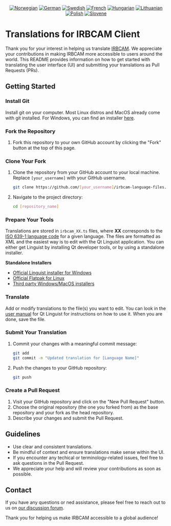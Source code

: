 <p align="center">
  <a href="https://github.com/hokarob/irbcam-language-files/blob/main/irbcam_no.ts"><img alt="Norwegian" src="https://hokarob.github.io/irbcam-language-files/no.svg?kill_cache=1" /></a>
  <a href="https://github.com/hokarob/irbcam-language-files/blob/main/irbcam_de.ts"><img alt="German" src="https://hokarob.github.io/irbcam-language-files/de.svg?kill_cache=1" /></a>
  <a href="https://github.com/hokarob/irbcam-language-files/blob/main/irbcam_sv.ts"><img alt="Swedish" src="https://hokarob.github.io/irbcam-language-files/sv.svg?kill_cache=1" /></a>
  <a href="https://github.com/hokarob/irbcam-language-files/blob/main/irbcam_fr.ts"><img alt="French" src="https://hokarob.github.io/irbcam-language-files/fr.svg?kill_cache=1" /></a>
  <a href="https://github.com/hokarob/irbcam-language-files/blob/main/irbcam_hu.ts"><img alt="Hungarian" src="https://hokarob.github.io/irbcam-language-files/hu.svg?kill_cache=1" /></a>
  <a href="https://github.com/hokarob/irbcam-language-files/blob/main/irbcam_lt.ts"><img alt="Lithuanian" src="https://hokarob.github.io/irbcam-language-files/lt.svg?kill_cache=1" /></a>
  <a href="https://github.com/hokarob/irbcam-language-files/blob/main/irbcam_pt.ts"><img alt="Polish" src="https://hokarob.github.io/irbcam-language-files/pt.svg?kill_cache=1" /></a>
  <a href="https://github.com/hokarob/irbcam-language-files/blob/main/irbcam_sl.ts"><img alt="Slovene" src="https://hokarob.github.io/irbcam-language-files/sl.svg?kill_cache=1" /></a>
</p>

# Translations for IRBCAM Client
Thank you for your interest in helping us translate [IRBCAM](https://irbcam.com). We appreciate your contributions in making IRBCAM more accessible to users around the world. This README provides information on how to get started with translating the user interface (UI) and submitting your translations as Pull Requests (PRs).

## Getting Started

### Install Git
Install git on your computer. Most Linux distros and MacOS already come with git installed. For Windows, you can find an installer [here](https://git-scm.com/download/win).

### Fork the Repository

1. Fork this repository to your own GitHub account by clicking the "Fork" button at the top of this page.

### Clone Your Fork

1. Clone the repository from your GitHub account to your local machine. Replace `[your_username]` with your GitHub username.

   ```bash
   git clone https://github.com/[your_username]/irbcam-language-files.git
   ```

2. Navigate to the project directory:
    ```bash
    cd [repository_name]
    ```

### Prepare Your Tools
Translations are stored in `irbcam_XX.ts` files, where **XX** corresponds to the [ISO 639-1 language code](https://en.wikipedia.org/wiki/List_of_ISO_639-1_codes) for a given language. The files are formatted as XML and the easiest way is to edit with the Qt Linguist application. You can either get Linguist by installing Qt developer tools, or by using a standalone installer.

**Standalone Installers**

- [Official Linguist installer for Windows](https://download.qt.io/linguist_releases/)
- [Official Flatpak for Linux](https://flathub.org/apps/io.qt.Linguist)
- [Third party Windows/MacOS installers](https://github.com/lelegard/qtlinguist-installers/releases)



### Translate
Add or modify translations to the file(s) you want to edit. You can look in the [user manual](https://doc.qt.io/qt-6/linguist-translators.html) for Qt Linguist for instructions on how to use it. When you are done, save the file.

### Submit Your Translation
1. Commit your changes with a meaningful commit message:
    ```bash
    git add
    git commit -m "Updated translation for [Language Name]"
    ```

2. Push the changes to your GitHub repository:
    ```bash
    git push
    ```

### Create a Pull Request
1. Visit your GitHub repository and click on the "New Pull Request" button.
2. Choose the original repository (the one you forked from) as the base repository and your fork as the head repository.
3. Describe your changes and submit the Pull Request.

## Guidelines
- Use clear and consistent translations.
- Be mindful of context and ensure translations make sense within the UI.
- If you encounter any techical or terminology-related issues, feel free to ask questions in the Pull Request.
- We appreciate your help and will review your contributions as soon as possible.

## Contact
If you have any questions or ned assistance, please feel free to reach out to us on [our discussion forum](https://forum.hokarob.com).

Thank you for helping us make IRBCAM accessible to a global audience!

